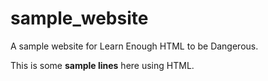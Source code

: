 # sample_website
A sample website for Learn Enough HTML to be Dangerous.
<p>
This is some <strong>sample lines</strong> here using HTML.
</p>
